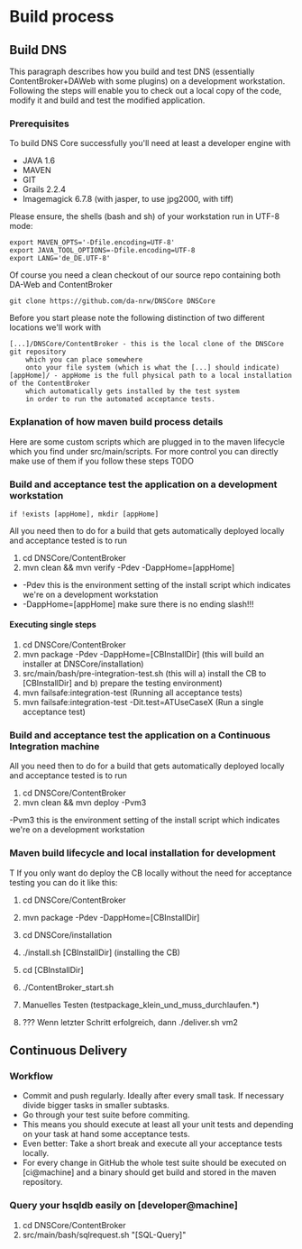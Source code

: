 # Build process

## Build DNS

This paragraph describes how you build and test DNS (essentially ContentBroker+DAWeb with some plugins) 
on a development workstation.
Following the steps will enable you to check out a local copy of the code, modify it
and build and test the modified application. 

### Prerequisites

To build DNS Core successfully you'll need at least a developer engine with

* JAVA 1.6
* MAVEN
* GIT
* Grails 2.2.4
* Imagemagick 6.7.8 (with jasper, to use jpg2000, with tiff)

Please ensure, the shells (bash and sh) of your workstation run in UTF-8 mode:
    
    export MAVEN_OPTS='-Dfile.encoding=UTF-8'
    export JAVA_TOOL_OPTIONS=-Dfile.encoding=UTF-8
    export LANG='de_DE.UTF-8'
    
Of course you need a clean checkout of our source repo containing both DA-Web and ContentBroker

    git clone https://github.com/da-nrw/DNSCore DNSCore
    
Before you start please note the following distinction of two different locations we'll work with

    [...]/DNSCore/ContentBroker - this is the local clone of the DNSCore git repository 
        which you can place somewhere
        onto your file system (which is what the [...] should indicate)
    [appHome]/ - appHome is the full physical path to a local installation of the ContentBroker
        which automatically gets installed by the test system 
        in order to run the automated acceptance tests.

### Explanation of how maven build process details

Here are some custom scripts which are plugged in to the maven lifecycle which you find under src/main/scripts.
For more control you can directly make use of them if you follow these steps
TODO


### Build and acceptance test the application on a development workstation

    if !exists [appHome], mkdir [appHome]

All you need then to do for a build that gets automatically deployed locally and acceptance tested
is to run 

1. cd DNSCore/ContentBroker
1. mvn clean && mvn verify -Pdev -DappHome=[appHome]

* -Pdev 
this is the environment setting of the install script which indicates we're on a development workstation
* -DappHome=[appHome] 
make sure there is no ending slash!!!
 
#### Executing single steps
 
1. cd DNSCore/ContentBroker
1. mvn package -Pdev -DappHome=[CBInstallDir] (this will build an installer at DNSCore/installation)
1. src/main/bash/pre-integration-test.sh (this will a) install the CB to [CBInstallDir] and b) prepare the testing environment)
1. mvn failsafe:integration-test (Running all acceptance tests)
1. mvn failsafe:integration-test -Dit.test=ATUseCaseX (Run a single acceptance test)
 
### Build and acceptance test the application on a Continuous Integration machine

All you need then to do for a build that gets automatically deployed locally and acceptance tested
is to run 

1. cd DNSCore/ContentBroker
1. mvn clean && mvn deploy -Pvm3 

-Pvm3 
this is the environment setting of the install script which indicates we're on a development workstation


### Maven build lifecycle and local installation for development
T
If you only want do deploy the CB locally without the need for acceptance testing you can do it like this:

1. cd DNSCore/ContentBroker
1. mvn package -Pdev -DappHome=[CBInstallDir]
1. cd DNSCore/installation
1. ./install.sh [CBInstallDir] (installing the CB)
1. cd [CBInstallDir]
1. ./ContentBroker_start.sh
11. Manuelles Testen (testpackage_klein_und_muss_durchlaufen.*)

9. ??? Wenn letzter Schritt erfolgreich, dann ./deliver.sh vm2

## Continuous Delivery

### Workflow

* Commit and push regularly. Ideally after every small task. If necessary divide bigger tasks in smaller subtasks.
* Go through your test suite before commiting.
* This means you should execute at least all your unit tests and depending on your task at hand some acceptance tests.
* Even better: Take a short break and execute all your acceptance tests locally.
* For every change in GitHub the whole test suite should be executed on [ci@machine] and a binary should get build and stored in the maven repository.



### Query your hsqldb easily on [developer@machine]

1. cd DNSCore/ContentBroker
1. src/main/bash/sqlrequest.sh "[SQL-Query]"

